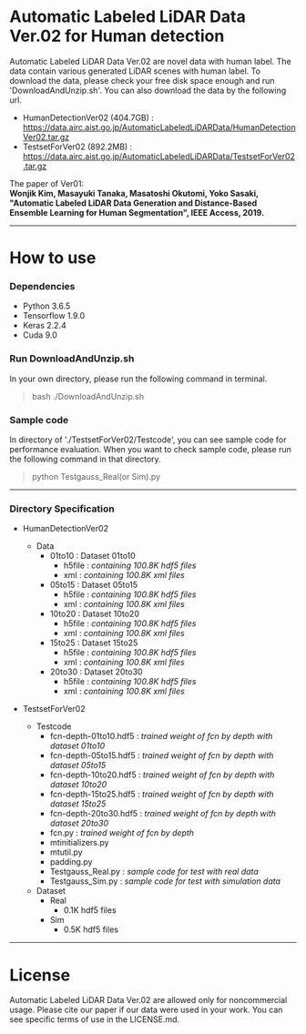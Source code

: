 # Automatic Labeled LiDAR Data Ver.02 for Human detection

Automatic Labeled LiDAR Data Ver.02 are novel data with human label. The data contain various generated LiDAR scenes with human label. To download the data, please check your free disk space enough and run 'DownloadAndUnzip.sh'. You can also download the data by the following url.

* HumanDetectionVer02 (404.7GB) : https://data.airc.aist.go.jp/AutomaticLabeledLiDARData/HumanDetectionVer02.tar.gz
* TestsetForVer02 (892.2MB) : https://data.airc.aist.go.jp/AutomaticLabeledLiDARData/TestsetForVer02.tar.gz
  
The paper of Ver01:  
 **Wonjik Kim, Masayuki Tanaka, Masatoshi Okutomi, Yoko Sasaki, "Automatic Labeled LiDAR Data Generation and Distance-Based Ensemble Learning for Human Segmentation", IEEE Access, 2019.**

---
# How to use
### Dependencies
* Python 3.6.5
* Tensorflow 1.9.0
* Keras 2.2.4
* Cuda 9.0

### Run DownloadAndUnzip.sh
In your own directory, please run the following command in terminal.
<br>
> bash ./DownloadAndUnzip.sh 

### Sample code
In directory of './TestsetForVer02/Testcode', you can see sample code for performance evaluation. When you want to check sample code, please run the following command in that directory.
<br>
> python Testgauss_Real(or Sim).py 

---
### Directory Specification

* HumanDetectionVer02
    * Data
        * 01to10 : Dataset 01to10
            * h5file : *containing 100.8K hdf5 files*
            * xml : *containing 100.8K xml files*
        * 05to15 : Dataset 05to15
            * h5file : *containing 100.8K hdf5 files*
            * xml : *containing 100.8K xml files*
        * 10to20 : Dataset 10to20
            * h5file : *containing 100.8K hdf5 files*
            * xml : *containing 100.8K xml files*
        * 15to25 : Dataset 15to25
            * h5file : *containing 100.8K hdf5 files*
            * xml : *containing 100.8K xml files*
        * 20to30 : Dataset 20to30
            * h5file : *containing 100.8K hdf5 files*
            * xml : *containing 100.8K xml files*

* TestsetForVer02
    * Testcode
        * fcn-depth-01to10.hdf5 : *trained weight of fcn by depth with dataset 01to10*
        * fcn-depth-05to15.hdf5 : *trained weight of fcn by depth with dataset 05to15*
        * fcn-depth-10to20.hdf5 : *trained weight of fcn by depth with dataset 10to20*
        * fcn-depth-15to25.hdf5 : *trained weight of fcn by depth with dataset 15to25*
        * fcn-depth-20to30.hdf5 : *trained weight of fcn by depth with dataset 20to30*
        * fcn.py : *trained weight of fcn by depth*
        * mtinitializers.py
        * mtutil.py
        * padding.py
        * Testgauss_Real.py : *sample code for test with real data*
        * Testgauss_Sim.py : *sample code for test with simulation data*
    * Dataset
        * Real
            * 0.1K hdf5 files
        * Sim
            * 0.5K hdf5 files

---
# License
Automatic Labeled LiDAR Data Ver.02 are allowed only for noncommercial usage. Please cite our paper if our data were used in your work.
You can see specific terms of use in the LICENSE.md.

